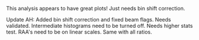 This analysis appears to have great plots!  Just needs bin shift correction.

Update AH: Added bin shift correction and fixed beam flags. Needs validated.
Intermediate histograms need to be turned off.  Needs higher stats test.  RAA's need to be on linear scales.  Same with all ratios.
